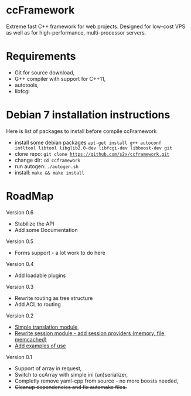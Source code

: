 ccFramework
===========

Extreme fast C++ framework for web projects. Designed for low-cost VPS as well as for high-performance, multi-processor servers.

Requirements
===========
* Git for source download,
* G++ compiler with support for C++11,
* autotools,
* libfcgi

Debian 7 installation instructions
===========
Here is list of packages to install before compile ccFramework
* install some debian packages
<code>apt-get install g++ autoconf intltool libtool libglib2.0-dev libfcgi-dev libboost-dev git</code>
* clone repo: <code>git clone https://github.com/s2x/ccframework.git</code>
* change dir: <code>cd ccframework</code>
* run autogen: <code>./autogen.sh</code>
* install: <code>make && make install</code>


RoadMap
===========
Version 0.6
* Stabilize the API
* Add some Documentation

Version 0.5
* Forms support - a lot work to do here

Version 0.4
* Add loadable plugins

Version 0.3
* Rewrite routing as tree structure
* Add ACL to routing

Version 0.2
* [Simple translation module](https://github.com/s2x/ccframework/issues/3),
* [Rewrite session module - add session providers (memory, file, memcached)](https://github.com/s2x/ccframework/issues/4)
* [Add examples of use](https://github.com/s2x/ccframework/issues/5)
 
Version 0.1
* Support of array in request,
* Switch to ccArray with simple ini (un)serializer,
* Completly remove yaml-cpp from source - no more boosts needed,
* ~~Cleanup dependencies and fix automake files.~~

